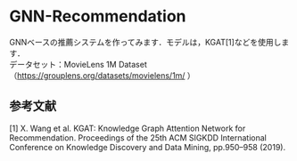 # GNN-Recommendation 
GNNベースの推薦システムを作ってみます．モデルは，KGAT[1]などを使用します．  
データセット：MovieLens 1M Dataset（https://grouplens.org/datasets/movielens/1m/ ）

## 参考文献
[1] X. Wang et al. KGAT: Knowledge Graph Attention Network for Recommendation. Proceedings of the 25th ACM SIGKDD International Conference on Knowledge Discovery and Data Mining, pp.950–958 (2019).